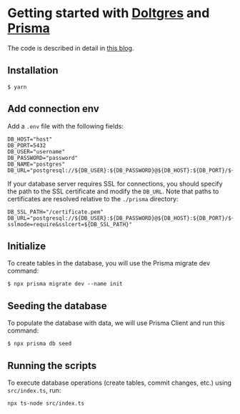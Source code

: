# Getting started with [Doltgres](https://github.com/dolthub/doltgresql) and [Prisma](https://www.prisma.io/)

The code is described in detail in [this blog]().

## Installation

```
$ yarn
```

## Add connection env

Add a `.env` file with the following fields:

```shell
DB_HOST="host"
DB_PORT=5432
DB_USER="username"
DB_PASSWORD="password"
DB_NAME="postgres"
DB_URL="postgresql://${DB_USER}:${DB_PASSWORD}@${DB_HOST}:${DB_PORT}/${DB_NAME}"
```

If your database server requires SSL for connections, you should specify the path to the SSL certificate and modify the `DB_URL`. Note that paths to certificates are resolved relative to the `./prisma` directory:

```shell
DB_SSL_PATH="/certificate.pem"
DB_URL="postgresql://${DB_USER}:${DB_PASSWORD}@${DB_HOST}:${DB_PORT}/${DB_NAME}?sslmode=require&sslcert=${DB_SSL_PATH}"
```

## Initialize

To create tables in the database, you will use the Prisma migrate dev command:

```
$ npx prisma migrate dev --name init
```

## Seeding the database

To populate the database with data, we will use Prisma Client and run this command:

```
$ npx prisma db seed
```

## Running the scripts

To execute database operations (create tables, commit changes, etc.) using `src/index.ts`, run:

```
npx ts-node src/index.ts
```
